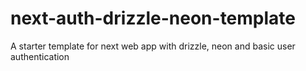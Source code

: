 # next-auth-drizzle-neon-template
A starter template for next web app with drizzle, neon and basic user authentication 
